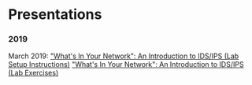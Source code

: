 # Presentations

### 2019
March 2019: 
["What's In Your Network": An Introduction to IDS/IPS (Lab Setup Instructions)](/MAR19-DC919-SecurityOnion/DC919-SecurityOnion-LabSetup.md)
["What's In Your Network": An Introduction to IDS/IPS (Lab Exercises)](/MAR19-DC919-SecurityOnion/DC919-SecurityOnion-LabExercises.md)



